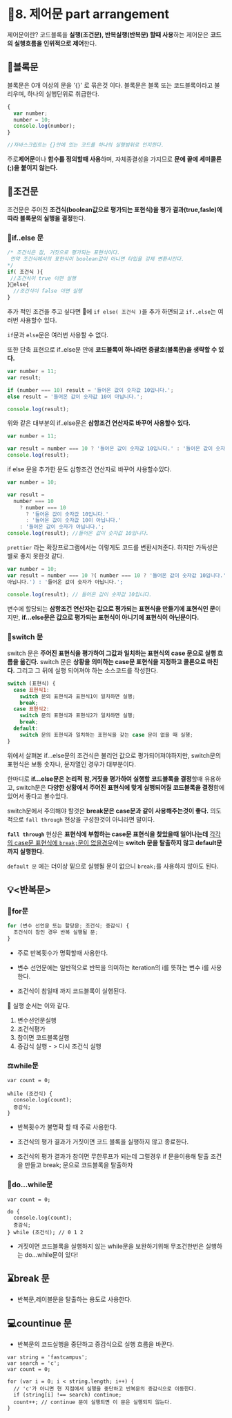 # 🎈8. 제어문 part arrangement

제어문이란? 코드블록을 **실행(조건문), 반복실행(반복문) 할때 사용**하는 제어문은 **코드의 실행흐름을 인위적으로 제어**한다.

## 🔎블록문

블록문은 0개 이상의 문을 '{}' 로 묶은것 이다. 블록문은 블록 또는 코드블록이라고 불리우며,
하나의 실행단위로 취급한다.

```javascript
{
  var number;
  number = 10;
  console.log(number);
}

//자바스크립트는 {}안에 있는 코드를 하나의 실행범위로 인지한다.
```

주로**제어문**이나 **함수를 정의할때 사용**하며, 자체종결성을 가지므로 **문에 끝에 세미콜론(;)을 붙이지 않는다.**

## 📌조건문

조건문은 주어진 **조건식(boolean값으로 평가되는 표현식)을 평가 결과(true,fasle)에 따라 블록문의 실행을 결정**한다.

### 🧱if..else 문

```JAVASCRIPT
/* 조건식은 참, 거짓으로 평가되는 표현식이다.
 만약 조건식에서의 표현식이 boolean값이 아니면 타입을 강제 변환시킨다.
*/
if( 조건식 ){
 //조건식이 true 이면 실행
}🦺else{
  //조건식이 false 이면 실행
}
```

추가 적인 조건을 주고 싶다면 🦺에 `if else( 조건식 )`을 추가 하면되고 `if..else`는 여러번 사용할수 있다.

`if`문과 `else`문은 여러번 사용할 수 없다.

또한 단축 표현으로 if..else문 안에 **코드블록이 하나라면 중괄호(블록문)을 생략할 수 있다.**

```javascript
var number = 11;
var result;

if (number === 10) result = '들어온 값이 숫자값 10입니다.';
else result = '들어온 값이 숫자값 10이 아닙니다.';

console.log(result);
```

위와 같은 대부분의 if..else문은 **삼항조건 연산자로 바꾸어 사용할수 있다.**

```javascript
var number = 11;

var result = number === 10 ? '들어온 값이 숫자값 10입니다.' : '들어온 값이 숫자값 10이 아닙니다.';
console.log(result);
```

if else 문을 추가한 문도 삼항조건 연산자로 바꾸어 사용할수있다.

```javascript
var number = 10;

var result =
  number === 10
    ? number === 10
      ? '들어온 값이 숫자값 10입니다.'
      : '들어온 값이 숫자값 10이 아닙니다.'
    : '들어온 값이 숫자가 아닙니다.';
console.log(result); //들어온 값이 숫자값 10입니다.
```

`prettier` 라는 확장프로그램에서는 이렇게도 코드를 변환시켜준다.
하지만 가독성은 별로 좋지 못한것 같다.

```javascript
var number = 10;
var result = number === 10 ?( number === 10 ? '들어온 값이 숫자값 10입니다.' : '들어온 값이 숫자값 10이
아닙니다.') : '들어온 값이 숫자가 아닙니다.';

console.log(result); // 들어온 값이 숫자값 10입니다.
```

변수에 할당되는 **삼항조건 연산자는 값으로 평가되는 표현식을 만들기에 표현식인 문**이지만,
**if...else문은 값으로 평가되는 표현식이 아니기에 표현식이 아닌문이다.**

### 🔨switch 문

switch 문은 **주어진 표현식을 평가하여 그값과 일치하는 표현식의 case 문으로 실행 흐름을 옮긴다.**
switch 문은 **상황을 의미하는 case문 표현식을 지정하고 콜론으로 마친다.** 그리고 그 뒤에 실행 되어져야 하는 소스코드를 작성한다.

```javascript
switch (표현식) {
  case 표현식1:
    switch 문의 표현식과 표현식1이 일치하면 실행;
    break;
  case 표현식2:
    switch 문의 표현식과 표현식2가 일치하면 실행;
    break;
  default:
    switch 문의 표현식과 일치하는 표현식을 갖는 case 문이 없을 때 실행;
}
```

위에서 살펴본 if...else문의 조건식은 불리언 값으로 평가되어져야하지만, switch문의 표현식은 보통 숫자나, 문자열인 경우가 대부분이다.

한마디로 **if...else문은 논리적 참,거짓을 평가하여 실행할 코드블록을 결정**할때 유용하고, switch문은 **다양한 상황에서 주어진 표현식에 맞게 실행되어질 코드블록을 결정**함에 있어서 좋다고 볼수있다.

switch문에서 주의해야 할것은 **break문은 case문과 같이 사용해주는것이 좋다.**
의도적으로 `fall through` 현상을 구성한것이 아니라면 말이다.

**`fall through`** 현상은 **표현식에 부합하는 case문 표현식을 찾았을때 일어나는데** <u>각각의 case문 표현식에
`break;`문이 없을경우</u>에는 **switch 문을 탈출하지 않고 default문까지 실행한다.**

`default 문` 에는 더이상 밑으로 실행될 문이 없으니 `break;`를 사용하지 않아도 된다.

## 💡<반복문>

### 🔗for문

```JAVASCRIPT
for (변수 선언문 또는 할당문; 조건식; 증감식) {
  조건식이 참인 경우 반복 실행될 문;
}
```

- 주로 반복횟수가 명확할때 사용한다.

- 변수 선언문에는 일반적으로 반복을 의미하는 iteration의 i를 뜻하는 변수 i를 사용한다.

- 조건식이 참일때 까지 코드블록이 실행된다.

🧨 실행 순서는 이와 같다.

1. 변수선언문실행
2. 조건식평가
3. 참이면 코드블록실행
4. 증감식 실행 - > 다시 조건식 실행

### ⚖while문

```
var count = 0;

while (조건식) {
  console.log(count);
  증감식;
}
```

- 반복횟수가 불명확 할 때 주로 사용한다.

- 조건식의 평가 결과가 거짓이면 코드 블록을 실행하지 않고 종료한다.

- 조건식의 평가 결과가 참이면 무한루프가 되는데 그럴경우 if 문을이용해 탈출 조건을 만들고 break; 문으로 코드블록을 탈출하자

### 🔖do...while문

```
var count = 0;

do {
  console.log(count);
  증감식;
} while (조건식); // 0 1 2
```

- 거짓이면 코드블록을 실행하지 않는 while문을 보완하기위해 무조건한번은 실행하는 do...while문이 있다!

## ⌛break 문

- 반복문,레이블문을 탈출하는 용도로 사용한다.

## 💻countinue 문

- 반복문의 코드실행을 중단하고 증감식으로 실행 흐름을 바꾼다.

```
var string = 'fastcampus';
var search = 'c';
var count = 0;

for (var i = 0; i < string.length; i++) {
  // 'c'가 아니면 현 지점에서 실행을 중단하고 반복문의 증감식으로 이동한다.
  if (string[i] !== search) continue;
  count++; // continue 문이 실행되면 이 문은 실행되지 않는다.
}
```
